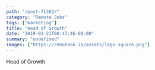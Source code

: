 ```yaml
---
path: "/post-71302/"
category: "Remote Jobs"
tags: ["marketing"]
title: "Head of Growth"
date: "2019-02-21T00:47:46-08:00"
summary: "undefined"
images: ["https://remoteok.io/assets/logo-square.png"]
---
```


Head of Growth

